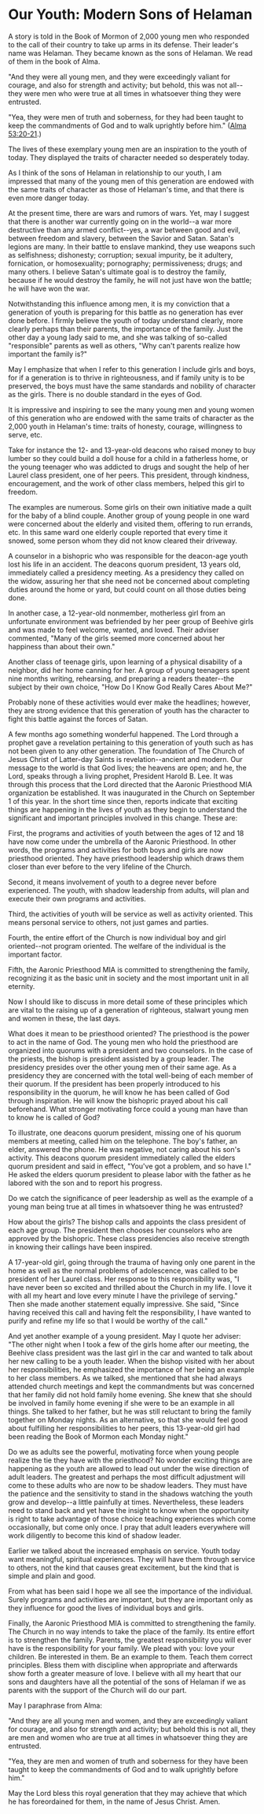 # Our Youth: Modern Sons of Helaman

A story is told in the Book of Mormon of 2,000 young men who responded to the
call of their country to take up arms in its defense. Their leader's name was
Helaman. They became known as the sons of Helaman. We read of them in the book
of Alma.

"And they were all young men, and they were exceedingly valiant for courage,
and also for strength and activity; but behold, this was not all--they were
men who were true at all times in whatsoever thing they were entrusted.

"Yea, they were men of truth and soberness, for they had been taught to keep
the commandments of God and to walk uprightly before him." ([Alma
53:20-21](https://www.lds.org/scriptures/bofm/alma/53.20-21?lang=eng#19).)

The lives of these exemplary young men are an inspiration to the youth of
today. They displayed the traits of character needed so desperately today.

As I think of the sons of Helaman in relationship to our youth, I am impressed
that many of the young men of this generation are endowed with the same traits
of character as those of Helaman's time, and that there is even more danger
today.

At the present time, there are wars and rumors of wars. Yet, may I suggest
that there is another war currently going on in the world--a war more
destructive than any armed conflict--yes, a war between good and evil, between
freedom and slavery, between the Savior and Satan. Satan's legions are many.
In their battle to enslave mankind, they use weapons such as selfishness;
dishonesty; corruption; sexual impurity, be it adultery, fornication, or
homosexuality; pornography; permissiveness; drugs; and many others. I believe
Satan's ultimate goal is to destroy the family, because if he would destroy
the family, he will not just have won the battle; he will have won the war.

Notwithstanding this influence among men, it is my conviction that a
generation of youth is preparing for this battle as no generation has ever
done before. I firmly believe the youth of today understand clearly, more
clearly perhaps than their parents, the importance of the family. Just the
other day a young lady said to me, and she was talking of so-called
"responsible" parents as well as others, "Why can't parents realize how
important the family is?"

May I emphasize that when I refer to this generation I include girls and boys,
for if a generation is to thrive in righteousness, and if family unity is to
be preserved, the boys must have the same standards and nobility of character
as the girls. There is no double standard in the eyes of God.

It is impressive and inspiring to see the many young men and young women of
this generation who are endowed with the same traits of character as the 2,000
youth in Helaman's time: traits of honesty, courage, willingness to serve,
etc.

Take for instance the 12- and 13-year-old deacons who raised money to buy
lumber so they could build a doll house for a child in a fatherless home, or
the young teenager who was addicted to drugs and sought the help of her Laurel
class president, one of her peers. This president, through kindness,
encouragement, and the work of other class members, helped this girl to
freedom.

The examples are numerous. Some girls on their own initiative made a quilt for
the baby of a blind couple. Another group of young people in one ward were
concerned about the elderly and visited them, offering to run errands, etc. In
this same ward one elderly couple reported that every time it snowed, some
person whom they did not know cleared their driveway.

A counselor in a bishopric who was responsible for the deacon-age youth lost
his life in an accident. The deacons quorum president, 13 years old,
immediately called a presidency meeting. As a presidency they called on the
widow, assuring her that she need not be concerned about completing duties
around the home or yard, but could count on all those duties being done.

In another case, a 12-year-old nonmember, motherless girl from an unfortunate
environment was befriended by her peer group of Beehive girls and was made to
feel welcome, wanted, and loved. Their adviser commented, "Many of the girls
seemed more concerned about her happiness than about their own."

Another class of teenage girls, upon learning of a physical disability of a
neighbor, did her home canning for her. A group of young teenagers spent nine
months writing, rehearsing, and preparing a readers theater--the subject by
their own choice, "How Do I Know God Really Cares About Me?"

Probably none of these activities would ever make the headlines; however, they
are strong evidence that this generation of youth has the character to fight
this battle against the forces of Satan.

A few months ago something wonderful happened. The Lord through a prophet gave
a revelation pertaining to this generation of youth such as has not been given
to any other generation. The foundation of The Church of Jesus Christ of
Latter-day Saints is revelation--ancient and modern. Our message to the world
is that God lives; the heavens are open; and he, the Lord, speaks through a
living prophet, President Harold B. Lee. It was through this process that the
Lord directed that the Aaronic Priesthood MIA organization be established. It
was inaugurated in the Church on September 1 of this year. In the short time
since then, reports indicate that exciting things are happening in the lives
of youth as they begin to understand the significant and important principles
involved in this change. These are:

First, the programs and activities of youth between the ages of 12 and 18 have
now come under the umbrella of the Aaronic Priesthood. In other words, the
programs and activities for both boys and girls are now priesthood oriented.
They have priesthood leadership which draws them closer than ever before to
the very lifeline of the Church.

Second, it means involvement of youth to a degree never before experienced.
The youth, with shadow leadership from adults, will plan and execute their own
programs and activities.

Third, the activities of youth will be service as well as activity oriented.
This means personal service to others, not just games and parties.

Fourth, the entire effort of the Church is now individual boy and girl
oriented--not program oriented. The welfare of the individual is the important
factor.

Fifth, the Aaronic Priesthood MIA is committed to strengthening the family,
recognizing it as the basic unit in society and the most important unit in all
eternity.

Now I should like to discuss in more detail some of these principles which are
vital to the raising up of a generation of righteous, stalwart young men and
women in these, the last days.

What does it mean to be priesthood oriented? The priesthood is the power to
act in the name of God. The young men who hold the priesthood are organized
into quorums with a president and two counselors. In the case of the priests,
the bishop is president assisted by a group leader. The presidency presides
over the other young men of their same age. As a presidency they are concerned
with the total well-being of each member of their quorum. If the president has
been properly introduced to his responsibility in the quorum, he will know he
has been called of God through inspiration. He will know the bishopric prayed
about his call beforehand. What stronger motivating force could a young man
have than to know he is called of God?

To illustrate, one deacons quorum president, missing one of his quorum members
at meeting, called him on the telephone. The boy's father, an elder, answered
the phone. He was negative, not caring about his son's activity. This deacons
quorum president immediately called the elders quorum president and said in
effect, "You've got a problem, and so have I." He asked the elders quorum
president to please labor with the father as he labored with the son and to
report his progress.

Do we catch the significance of peer leadership as well as the example of a
young man being true at all times in whatsoever thing he was entrusted?

How about the girls? The bishop calls and appoints the class president of each
age group. The president then chooses her counselors who are approved by the
bishopric. These class presidencies also receive strength in knowing their
callings have been inspired.

A 17-year-old girl, going through the trauma of having only one parent in the
home as well as the normal problems of adolescence, was called to be president
of her Laurel class. Her response to this responsibility was, "I have never
been so excited and thrilled about the Church in my life. I love it with all
my heart and love every minute I have the privilege of serving." Then she made
another statement equally impressive. She said, "Since having received this
call and having felt the responsibility, I have wanted to purify and refine my
life so that I would be worthy of the call."

And yet another example of a young president. May I quote her adviser: "The
other night when I took a few of the girls home after our meeting, the Beehive
class president was the last girl in the car and wanted to talk about her new
calling to be a youth leader. When the bishop visited with her about her
responsibilities, he emphasized the importance of her being an example to her
class members. As we talked, she mentioned that she had always attended church
meetings and kept the commandments but was concerned that her family did not
hold family home evening. She knew that she should be involved in family home
evening if she were to be an example in all things. She talked to her father,
but he was still reluctant to bring the family together on Monday nights. As
an alternative, so that she would feel good about fulfilling her
responsibilities to her peers, this 13-year-old girl had been reading the Book
of Mormon each Monday night."

Do we as adults see the powerful, motivating force when young people realize
the tie they have with the priesthood? No wonder exciting things are happening
as the youth are allowed to lead out under the wise direction of adult
leaders. The greatest and perhaps the most difficult adjustment will come to
these adults who are now to be shadow leaders. They must have the patience and
the sensitivity to stand in the shadows watching the youth grow and develop--a
little painfully at times. Nevertheless, these leaders need to stand back and
yet have the insight to know when the opportunity is right to take advantage
of those choice teaching experiences which come occasionally, but come only
once. I pray that adult leaders everywhere will work diligently to become this
kind of shadow leader.

Earlier we talked about the increased emphasis on service. Youth today want
meaningful, spiritual experiences. They will have them through service to
others, not the kind that causes great excitement, but the kind that is simple
and plain and good.

From what has been said I hope we all see the importance of the individual.
Surely programs and activities are important, but they are important only as
they influence for good the lives of individual boys and girls.

Finally, the Aaronic Priesthood MIA is committed to strengthening the family.
The Church in no way intends to take the place of the family. Its entire
effort is to strengthen the family. Parents, the greatest responsibility you
will ever have is the responsibility for your family. We plead with you: love
your children. Be interested in them. Be an example to them. Teach them
correct principles. Bless them with discipline when appropriate and afterwards
show forth a greater measure of love. I believe with all my heart that our
sons and daughters have all the potential of the sons of Helaman if we as
parents with the support of the Church will do our part.

May I paraphrase from Alma:

"And they are all young men and women, and they are exceedingly valiant for
courage, and also for strength and activity; but behold this is not all, they
are men and women who are true at all times in whatsoever thing they are
entrusted.

"Yea, they are men and women of truth and soberness for they have been taught
to keep the commandments of God and to walk uprightly before him."

May the Lord bless this royal generation that they may achieve that which he
has foreordained for them, in the name of Jesus Christ. Amen.

